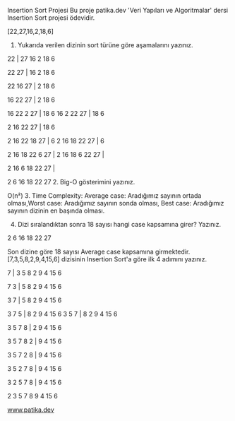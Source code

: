 Insertion Sort Projesi
Bu proje patika.dev 'Veri Yapıları ve Algoritmalar' dersi Insertion Sort projesi ödevidir.

[22,27,16,2,18,6]
1. Yukarıda verilen dizinin sort türüne göre aşamalarını yazınız.

22 | 27 16 2 18 6

22 27 | 16 2 18 6

22 16 27 | 2 18 6

16 22 27 | 2 18 6

16 22 2 27 | 18 6
16 2 22 27 | 18 6

2 16 22 27 | 18 6

2 16 22 18 27 | 6
2 16 18 22 27 | 6

2 16 18 22 6 27 |
2 16 18 6 22 27 |

2 16 6 18 22 27 |

2 6 16 18 22 27
2. Big-O gösterimini yazınız.

O(n²)
3. Time Complexity: Average case: Aradığımız sayının ortada olması,Worst case: Aradığımız sayının sonda olması, Best case: Aradığımız sayının dizinin en başında olması.

4. Dizi sıralandıktan sonra 18 sayısı hangi case kapsamına girer? Yazınız.

2 6 16 18 22 27

Son dizine göre 18 sayısı Average case kapsamına girmektedir.
[7,3,5,8,2,9,4,15,6] dizisinin Insertion Sort'a göre ilk 4 adımını yazınız.

7 | 3 5 8 2 9 4 15 6

7 3 | 5 8 2 9 4 15 6

3 7 | 5 8 2 9 4 15 6

3 7 5 | 8 2 9 4 15 6
3 5 7 | 8 2 9 4 15 6

3 5 7 8 | 2 9 4 15 6

3 5 7 8 2 | 9 4 15 6

3 5 7 2 8 | 9 4 15 6

3 5 2 7 8 | 9 4 15 6

3 2 5 7 8 | 9 4 15 6

2 3 5 7 8 9 4 15 6


www.patika.dev
